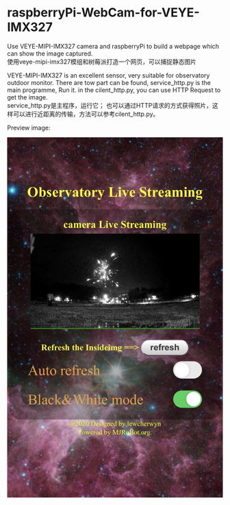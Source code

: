 # raspberryPi-WebCam-for-VEYE-IMX327
Use VEYE-MIPI-IMX327 camera and raspberryPi to build a webpage which can show the image captured.  
使用veye-mipi-imx327模组和树莓派打造一个网页，可以捕捉静态图片

VEYE-MIPI-IMX327 is an excellent sensor, very suitable for observatory outdoor monitor.
There are tow part can be found, service_http.py is the main programme, Run it.
in the cilent_http.py, you can use HTTP Request to get the image.  
service_http.py是主程序，运行它；
也可以通过HTTP请求的方式获得照片，这样可以进行近距离的传输，方法可以参考cilent_http.py。

Preview image:


![image](https://github.com/lewcherwyn/raspberryPi-WebCam-for-VEYE-IMX327/blob/main/picture.JPG)
